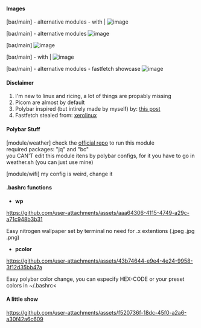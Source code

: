 #### Images
[bar/main] - alternative modules - with |
![image](https://github.com/user-attachments/assets/3eb20a1d-c23f-4711-95d0-411b06d0775d)

[bar/main] - alternative modules
![image](https://github.com/user-attachments/assets/51d2c497-a7c8-450e-9aca-b044dd32a2c1)

[bar/main]
![image](https://github.com/user-attachments/assets/810a3aa2-db03-442c-a42a-8e8b12570c7a)

[bar/main] - with |
![image](https://github.com/user-attachments/assets/ea5695c6-b0f4-4756-b635-d2ddb44708ba)


[bar/main] - alternative modules - fastfetch showcase
![image](https://github.com/user-attachments/assets/99f0d31d-f3b6-4898-a830-095bd8df8327)

#### Disclaimer
1. I'm new to linux and ricing, a lot of things are propably missing
2. Picom are almost by default
3. Polybar inspired (but intirely made by myself) by: [this post](https://www.reddit.com/r/unixporn/comments/10dyw2l/awesomewm_i_3_awesome/)
4. Fastfetch stealed from: [xerolinux](https://github.com/xerolinux/xero-layan-git/tree/main)

#### Polybar Stuff
[module/weather]
check the [official repo](https://github.com/GuidoFe/weather-polybar-plugin/tree/main) to run this module <br/>
required packages: "jq" and "bc" <br/>
you CAN'T edit this module itens by polybar configs, for it you have to go in weather.sh (you can just use mine) <br/>

[module/wifi]
my config is weird, change it <br/>

#### .bashrc functions
- **wp**

https://github.com/user-attachments/assets/aaa64306-4115-4749-a29c-a71c948b3b31

Easy nitrogen wallpaper set by terminal no need for .x extentions (.jpeg .jpg .png)
- **pcolor**

https://github.com/user-attachments/assets/43b74644-e9e4-4e24-9958-3f12d35bb47a

Easy polybar color change, you can especify HEX-CODE or your preset colors in ~/.bashrc<
#### A little show
https://github.com/user-attachments/assets/f520736f-18dc-45f0-a2a6-a30f42a6c609
